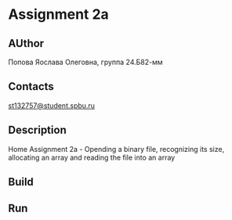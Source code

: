 # Assignment 2a
## AUthor 
Попова Яослава Олеговна, группа 24.Б82-мм
## Contacts
st132757@student.spbu.ru
## Description
Home Assignment 2a - Opending a binary file, recognizing its size, allocating an array and reading the file into an array
## Build
## Run
